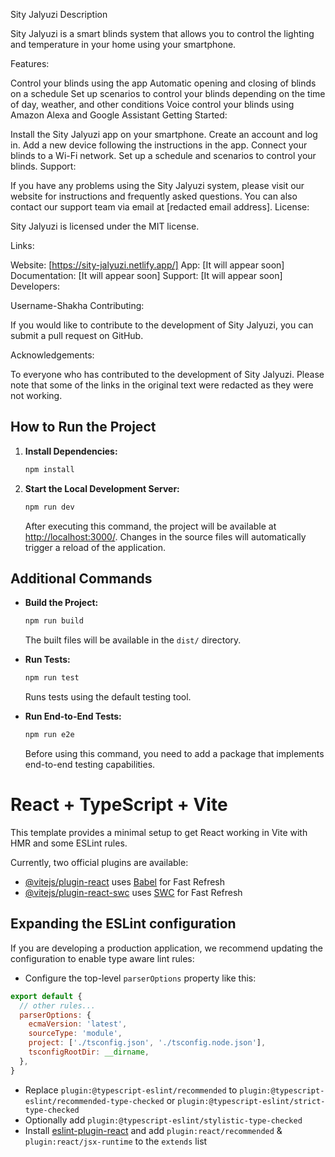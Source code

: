 Sity Jalyuzi
Description

Sity Jalyuzi is a smart blinds system that allows you to control the lighting and temperature in your home using your smartphone.

Features:

Control your blinds using the app
Automatic opening and closing of blinds on a schedule
Set up scenarios to control your blinds depending on the time of day, weather, and other conditions
Voice control your blinds using Amazon Alexa and Google Assistant
Getting Started:

Install the Sity Jalyuzi app on your smartphone.
Create an account and log in.
Add a new device following the instructions in the app.
Connect your blinds to a Wi-Fi network.
Set up a schedule and scenarios to control your blinds.
Support:

If you have any problems using the Sity Jalyuzi system, please visit our website for instructions and frequently asked questions.
You can also contact our support team via email at [redacted email address].
License:

Sity Jalyuzi is licensed under the MIT license.

Links:

Website: [https://sity-jalyuzi.netlify.app/]
App: [It will appear soon]
Documentation: [It will appear soon]
Support: [It will appear soon]
Developers:

Username-Shakha
Contributing:

If you would like to contribute to the development of Sity Jalyuzi, you can submit a pull request on GitHub.

Acknowledgements:

To everyone who has contributed to the development of Sity Jalyuzi.
Please note that some of the links in the original text were redacted as they were not working.

## How to Run the Project

1. **Install Dependencies:**

    ```bash
    npm install
    ```

2. **Start the Local Development Server:**

    ```bash
    npm run dev
    ```

   After executing this command, the project will be available at [http://localhost:3000/](http://localhost:3000/). Changes in the source files will automatically trigger a reload of the application.

## Additional Commands

- **Build the Project:**

    ```bash
    npm run build
    ```

    The built files will be available in the `dist/` directory.

- **Run Tests:**

    ```bash
    npm run test
    ```

    Runs tests using the default testing tool.

- **Run End-to-End Tests:**

    ```bash
    npm run e2e
    ```

    Before using this command, you need to add a package that implements end-to-end testing capabilities.


# React + TypeScript + Vite

This template provides a minimal setup to get React working in Vite with HMR and some ESLint rules.

Currently, two official plugins are available:

- [@vitejs/plugin-react](https://github.com/vitejs/vite-plugin-react/blob/main/packages/plugin-react/README.md) uses [Babel](https://babeljs.io/) for Fast Refresh
- [@vitejs/plugin-react-swc](https://github.com/vitejs/vite-plugin-react-swc) uses [SWC](https://swc.rs/) for Fast Refresh

## Expanding the ESLint configuration

If you are developing a production application, we recommend updating the configuration to enable type aware lint rules:

- Configure the top-level `parserOptions` property like this:

```js
export default {
  // other rules...
  parserOptions: {
    ecmaVersion: 'latest',
    sourceType: 'module',
    project: ['./tsconfig.json', './tsconfig.node.json'],
    tsconfigRootDir: __dirname,
  },
}
```

- Replace `plugin:@typescript-eslint/recommended` to `plugin:@typescript-eslint/recommended-type-checked` or `plugin:@typescript-eslint/strict-type-checked`
- Optionally add `plugin:@typescript-eslint/stylistic-type-checked`
- Install [eslint-plugin-react](https://github.com/jsx-eslint/eslint-plugin-react) and add `plugin:react/recommended` & `plugin:react/jsx-runtime` to the `extends` list
